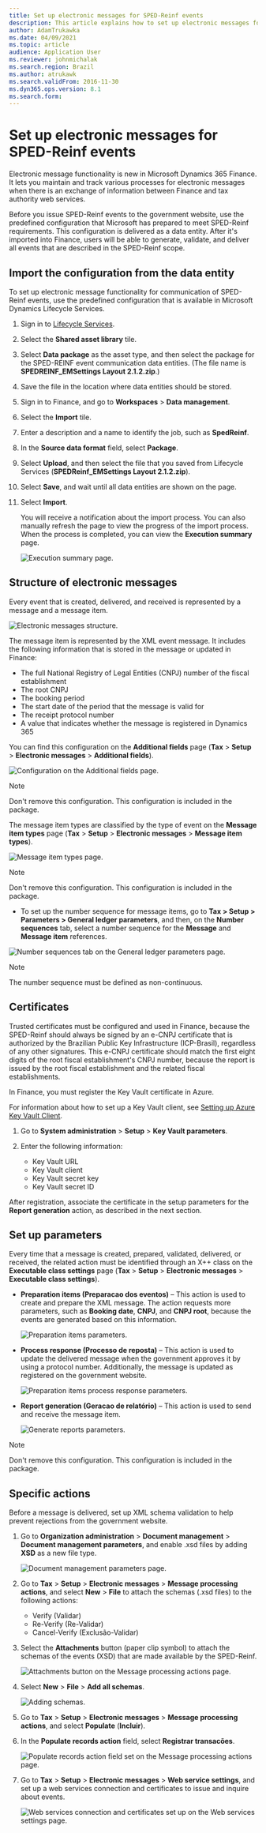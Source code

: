 ```yaml
---
title: Set up electronic messages for SPED-Reinf events
description: This article explains how to set up electronic messages for SPED-Reinf events for Brazil.
author: AdamTrukawka
ms.date: 04/09/2021
ms.topic: article
audience: Application User
ms.reviewer: johnmichalak
ms.search.region: Brazil
ms.author: atrukawk
ms.search.validFrom: 2016-11-30
ms.dyn365.ops.version: 8.1
ms.search.form: 
---
```


# Set up electronic messages for SPED-Reinf events

Electronic message functionality is new in Microsoft Dynamics 365 Finance. It lets you maintain and track various processes for electronic messages when there is an exchange of information between Finance and tax authority web services.

Before you issue SPED-Reinf events to the government website, use the predefined configuration that Microsoft has prepared to meet SPED-Reinf requirements. This configuration is delivered as a data entity. After it's imported into Finance, users will be able to generate, validate, and deliver all events that are described in the SPED-Reinf scope.

## Import the configuration from the data entity

To set up electronic message functionality for communication of SPED-Reinf events, use the predefined configuration that is available in Microsoft Dynamics Lifecycle Services.

1. Sign in to [Lifecycle Services](https://lcs.dynamics.com).
2. Select the **Shared asset library** tile.
3. Select **Data package** as the asset type, and then select the package for the SPED-REINF event communication data entities. (The file name is **SPEDREINF\_EMSettings Layout 2.1.2.zip**.)
4. Save the file in the location where data entities should be stored.
5. Sign in to Finance, and go to **Workspaces** \> **Data management**.
6. Select the **Import** tile.
7. Enter a description and a name to identify the job, such as **SpedReinf**.
8. In the **Source data format** field, select **Package**.
9. Select **Upload**, and then select the file that you saved from Lifecycle Services (**SPEDReinf_EMSettings Layout 2.1.2.zip**).
10. Select **Save**, and wait until all data entities are shown on the page.
11. Select **Import**.

    You will receive a notification about the import process. You can also manually refresh the page to view the progress of the import process. When the process is completed, you can view the **Execution summary** page.

    ![Execution summary page.](../media/bra-execution-summary-page21.png)

## Structure of electronic messages

Every event that is created, delivered, and received is represented by a message and a message item.

![Electronic messages structure.](../media/bra-electronic-messages-structure21.png)

The message item is represented by the XML event message. It includes the following information that is stored in the message or updated in Finance:

- The full National Registry of Legal Entities (CNPJ) number of the fiscal establishment
- The root CNPJ
- The booking period
- The start date of the period that the message is valid for
- The receipt protocol number
- A value that indicates whether the message is registered in Dynamics 365

You can find this configuration on the **Additional fields** page (**Tax** \> **Setup** \> **Electronic messages** \> **Additional fields**).

![Configuration on the Additional fields page.](../media/bra-electronic-messaging-additional-fields21.png)

> [!NOTE]
> Don't remove this configuration. This configuration is included in the package.

The message item types are classified by the type of event on the **Message item types** page (**Tax** \> **Setup** \> **Electronic messages** \> **Message item types**).

![Message item types page.](../media/bra-message-types21.png)

> [!NOTE]
> Don't remove this configuration. This configuration is included in the package.

- To set up the number sequence for message items, go to **Tax \> Setup \> Parameters \> General ledger parameters**, and then, on the **Number sequences** tab, select a number sequence for the **Message** and **Message item** references.

![Number sequences tab on the General ledger parameters page.](../media/bra-electronic-messages-number-sequences21.png)

> [!NOTE]
> The number sequence must be defined as non-continuous.

## Certificates

Trusted certificates must be configured and used in Finance, because the SPED-Reinf should always be signed by an e-CNPJ certificate that is authorized by the Brazilian Public Key Infrastructure (ICP-Brasil), regardless of any other signatures. This e-CNPJ certificate should match the first eight digits of the root fiscal establishment's CNPJ number, because the report is issued by the root fiscal establishment and the related fiscal establishments.

In Finance, you must register the Key Vault certificate in Azure.

For information about how to set up a Key Vault client, see [Setting up Azure Key Vault Client](https://support.microsoft.com/help/4040305).

1. Go to **System administration** \> **Setup** \> **Key Vault parameters**.
2. Enter the following information:

    - Key Vault URL
    - Key Vault client
    - Key Vault secret key
    - Key Vault secret ID

After registration, associate the certificate in the setup parameters for the **Report generation** action, as described in the next section.

## Set up parameters 

Every time that a message is created, prepared, validated, delivered, or received, the related action must be identified through an X++ class on the **Executable class settings** page (**Tax** \> **Setup** \> **Electronic messages** \> **Executable class settings**).

- **Preparation items (Preparacao dos eventos)** – This action is used to create and prepare the XML message. The action requests more parameters, such as **Booking date**, **CNPJ**, and **CNPJ root**, because the events are generated based on this information.

    ![Preparation items parameters.](../media/bra-preparation-items21.png)

- **Process response (Processo de reposta)** – This action is used to update the delivered message when the government approves it by using a protocol number. Additionally, the message is updated as registered on the government website.

    ![Preparation items process response parameters.](../media/bra-preparation-items-process-response21.png)

- **Report generation (Geracao de relatório)** – This action is used to send and receive the message item.

    ![Generate reports parameters.](../media/bra-generate-reports-parameters21.png)

> [!NOTE]
> Don't remove this configuration. This configuration is included in the package.

## Specific actions

Before a message is delivered, set up XML schema validation to help prevent rejections from the government website.

1. Go to **Organization administration** \> **Document management** \> **Document management parameters**, and enable .xsd files by adding **XSD** as a new file type.

    ![Document management parameters page.](../media/bra-document-management-parameters21.png)

2. Go to **Tax** \> **Setup** \> **Electronic messages** \> **Message processing actions**, and select **New** \> **File** to attach the schemas (.xsd files) to the following actions:

    - Verify (Validar)
    - Re-Verify (Re-Validar)
    - Cancel-Verify (Exclusão-Validar)

3. Select the **Attachments** button (paper clip symbol) to attach the schemas of the events (XSD) that are made available by the SPED-Reinf.

    ![Attachments button on the Message processing actions page.](../media/bra-processing-actions21.png)

4. Select **New** \> **File** \> **Add all schemas**.

    ![Adding schemas.](../media/bra-add-schema21.png)

5. Go to **Tax** \> **Setup** \> **Electronic messages** \> **Message processing actions**, and select **Populate** (**Incluir**).
6. In the **Populate records action** field, select **Registrar transacões**.
 
    ![Populate records action field set on the Message processing actions page.](../media/bra-message-processing-actions21.png)

7. Go to **Tax** \> **Setup** \> **Electronic messages** \> **Web service settings**, and set up a web services connection and certificates to issue and inquire about events.

    ![Web services connection and certificates set up on the Web services settings page.](../media/bra-web-service-settings21.png)
